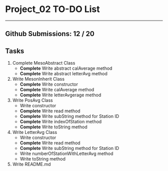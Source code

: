 # Project_02 TO-DO List
_____________________
## Github Submissions:		12 / 20
## Tasks
1. Complete MesoAbstract Class
	* __Complete__ Write abstract calAverage method
	* __Complete__ Write abstract letterAvg method
2. Write MesonInherit Class
	* __Complete__ Write constructor
	* __Complete__ Write calAverage method
	* __Complete__ Write letterAvgerage method
3. Write PosAvg Class
	* Write constructor
	* __Complete__ Write read method
	* __Complete__ Write subString method for Station ID
	* __Complete__ Write indexOfStation method
	* __Complete__ Write toString method
4. Write LetterAvg Class
	* Write constructor
	* __Complete__ Write read method
	* __Complete__ Write subString method for Station ID
	* Write numberOfStationWithLetterAvg method
	* Write toString method
5. Write README.md
